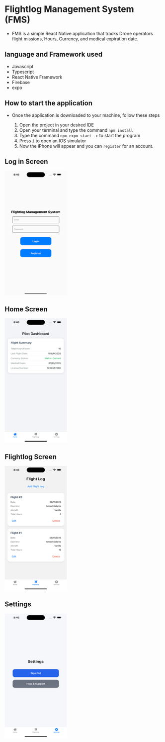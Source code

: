 # Flightlog Management System  (FMS)

- FMS is a simple React Native application that tracks Drone operators flight missions, Hours, Currency, and medical expiration date.

## language and Framework used 

- Javascript 
- Typescript 
- React Native Framework 
- Firebase
- expo

## How to start the application 

- Once the application is downloaded to your machine, follow these steps
  
  1. Open the project in your desired IDE
  2. Open your terminal and type the command `npm install` 
  3. Type the command `npx expo start -c` to start the program
  4. Press `i` to open an IOS simulator 
  5. Now the iPhone will appear and you can `register` for an account.

## Log in Screen

<img src=/assets/images/loginScreen.png width="200" height="400">

## Home Screen
<img src=/assets/images/homeScreen.png width="200" height="400">

## Flightlog Screen 
<img src=/assets/images/FlightlogScreen.png width="200" height="400">

## Settings
<img src=/assets/images/SettingsScreen.png width="200" height="400">


